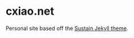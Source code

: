 # cxiao.net
Personal site based off the [Sustain Jekyll theme](https://github.com/biomadeira/sustain).

